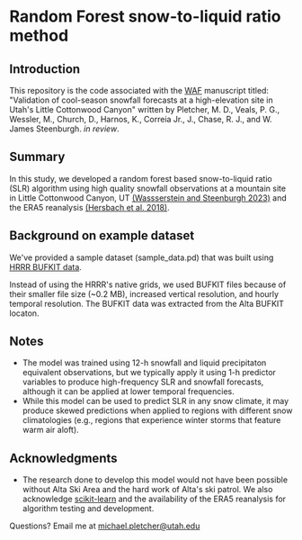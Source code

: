 # Random Forest snow-to-liquid ratio method

## Introduction
This repository is the code associated with the [WAF](https://journals.ametsoc.org/view/journals/wefo/wefo-overview.xml) manuscript titled: "Validation of cool-season snowfall forecasts at a high-elevation site in Utah's Little Cottonwood Canyon" written by Pletcher, M. D., Veals, P. G., Wessler, M., Church, D., Harnos, K., Correia Jr., J., Chase, R. J., and W. James Steenburgh. *in review*. 

## Summary

In this study, we developed a random forest based snow-to-liquid ratio (SLR) algorithm using high quality snowfall observations at a mountain site in Little Cottonwood Canyon, UT [(Wassserstein and Steenburgh 2023)](https://hive.utah.edu/concern/datasets/0r967383v) and the ERA5 reanalysis [(Hersbach et al. 2018)](https://doi.org/10.24381/cds.bd0915c6).

## Background on example dataset

We've provided a sample dataset (sample_data.pd) that was built using [HRRR BUFKIT data](https://meteor.geol.iastate.edu/~ckarsten/bufkit/bufkit.html).

Instead of using the HRRR's native grids, we used BUFKIT files because of their smaller file size (~0.2 MB), increased vertical resolution, and hourly temporal resolution. 
The BUFKIT data was extracted from the Alta BUFKIT locaton.

## Notes
* The model was trained using 12-h snowfall and liquid precipitaton equivalent observations, but we typically apply it using 1-h predictor variables to produce high-frequency SLR and snowfall forecasts, although it can be applied at lower temporal frequencies.
* While this model can be used to predict SLR in any snow climate, it may produce skewed predictions when applied to regions with different snow climatologies (e.g., regions that experience winter storms that feature warm air aloft).

## Acknowledgments
* The research done to develop this model would not have been possible without Alta Ski Area and the hard work of Alta's ski patrol. We also acknowledge [scikit-learn](https://doi.org/10.48550/arXiv.1201.0490) and the availability of the ERA5 reanalysis for algorithm testing and development.

Questions? Email me at michael.pletcher@utah.edu
